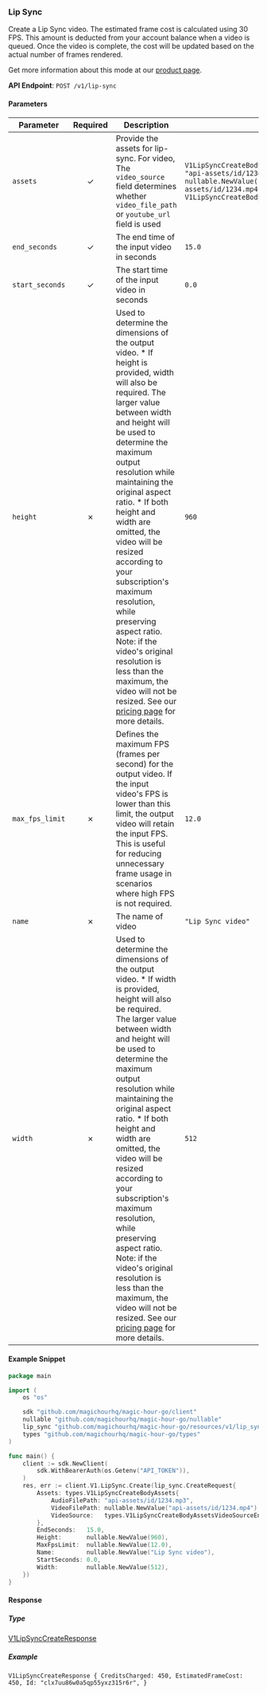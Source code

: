 
### Lip Sync <a name="create"></a>

Create a Lip Sync video. The estimated frame cost is calculated using 30 FPS. This amount is deducted from your account balance when a video is queued. Once the video is complete, the cost will be updated based on the actual number of frames rendered.
  
Get more information about this mode at our [product page](/products/lip-sync).
  

**API Endpoint**: `POST /v1/lip-sync`

#### Parameters

| Parameter | Required | Description | Example |
|-----------|:--------:|-------------|--------|
| `assets` | ✓ | Provide the assets for lip-sync. For video, The `video_source` field determines whether `video_file_path` or `youtube_url` field is used | `V1LipSyncCreateBodyAssets {AudioFilePath: "api-assets/id/1234.mp3",VideoFilePath: nullable.NewValue("api-assets/id/1234.mp4"),VideoSource: V1LipSyncCreateBodyAssetsVideoSourceEnumFile,}` |
| `end_seconds` | ✓ | The end time of the input video in seconds | `15.0` |
| `start_seconds` | ✓ | The start time of the input video in seconds | `0.0` |
| `height` | ✗ | Used to determine the dimensions of the output video.     * If height is provided, width will also be required. The larger value between width and height will be used to determine the maximum output resolution while maintaining the original aspect ratio. * If both height and width are omitted, the video will be resized according to your subscription's maximum resolution, while preserving aspect ratio.  Note: if the video's original resolution is less than the maximum, the video will not be resized.  See our [pricing page](https://magichour.ai/pricing) for more details. | `960` |
| `max_fps_limit` | ✗ | Defines the maximum FPS (frames per second) for the output video. If the input video's FPS is lower than this limit, the output video will retain the input FPS. This is useful for reducing unnecessary frame usage in scenarios where high FPS is not required. | `12.0` |
| `name` | ✗ | The name of video | `"Lip Sync video"` |
| `width` | ✗ | Used to determine the dimensions of the output video.     * If width is provided, height will also be required. The larger value between width and height will be used to determine the maximum output resolution while maintaining the original aspect ratio. * If both height and width are omitted, the video will be resized according to your subscription's maximum resolution, while preserving aspect ratio.  Note: if the video's original resolution is less than the maximum, the video will not be resized.  See our [pricing page](https://magichour.ai/pricing) for more details. | `512` |

#### Example Snippet

```go
package main

import (
	os "os"

	sdk "github.com/magichourhq/magic-hour-go/client"
	nullable "github.com/magichourhq/magic-hour-go/nullable"
	lip_sync "github.com/magichourhq/magic-hour-go/resources/v1/lip_sync"
	types "github.com/magichourhq/magic-hour-go/types"
)

func main() {
	client := sdk.NewClient(
		sdk.WithBearerAuth(os.Getenv("API_TOKEN")),
	)
	res, err := client.V1.LipSync.Create(lip_sync.CreateRequest{
		Assets: types.V1LipSyncCreateBodyAssets{
			AudioFilePath: "api-assets/id/1234.mp3",
			VideoFilePath: nullable.NewValue("api-assets/id/1234.mp4"),
			VideoSource:   types.V1LipSyncCreateBodyAssetsVideoSourceEnumFile,
		},
		EndSeconds:   15.0,
		Height:       nullable.NewValue(960),
		MaxFpsLimit:  nullable.NewValue(12.0),
		Name:         nullable.NewValue("Lip Sync video"),
		StartSeconds: 0.0,
		Width:        nullable.NewValue(512),
	})
}

```

#### Response

##### Type
[V1LipSyncCreateResponse](/types/v1_lip_sync_create_response.go)

##### Example
`V1LipSyncCreateResponse {
CreditsCharged: 450,
EstimatedFrameCost: 450,
Id: "clx7uu86w0a5qp55yxz315r6r",
}`
